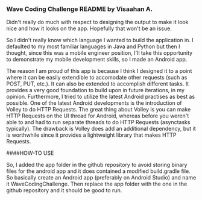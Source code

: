 ### Wave Coding Challenge README by Visaahan A.    

Didn't really do much with respect to designing the output to make it look nice and how it looks on the app. Hopefully that won't be an issue.    

So I didn't really know which language I wanted to build the application in. I defaulted to my most familiar languages in Java and Python but then I thought, since this was a mobile engineer position, I'll take this opportunity to demonstrate my mobile development skills, so I made an Android app.

The reason I am proud of this app is because I think I designed it to a point where it can be easily extendible to accomodate other requests (such as POST, PUT, etc.). It can also be extended to accomplish different tasks. It provides a very good foundation to build upon in future iterations, in my opinion. Furthermore, I tried to utilize the latest Android practises as best as possible. One of the latest Android developments is the introduction of Volley to do HTTP Requests. The great thing about Volley is you can make HTTP Requests on the UI thread for Android, whereas before you weren't able to and had to run separate threads to do HTTP Requests (asynctasks typically). The drawback is Volley does add an additional dependency, but it is worthwhile since it provides a lightweight library that makes HTTP Requests.   

####HOW-TO USE

So, I added the app folder in the github repository to avoid storing binary files for the android app and it does contained a modified build.gradle file. So basically create an Android app (preferably on Android Studio) and name it WaveCodingChallenge. Then replace the app folder with the one in the github repository and it should be good to run.




